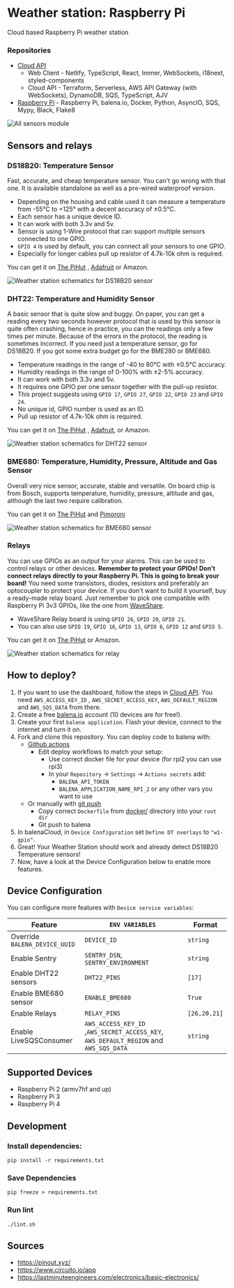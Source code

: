# Weather station: Raspberry Pi

Cloud based Raspberry Pi weather station

### Repositories

- [Cloud API](https://github.com/bartoszadamczyk/weather-station-cloud)
    - Web Client - Netlify, TypeScript, React, Immer, WebSockets, i18next, styled-components
    - Cloud API - Terraform, Serverless, AWS API Gateway (with WebSockets), DynamoDB, SQS, TypeScript, AJV
- [Raspberry Pi](https://github.com/bartoszadamczyk/weather-station-rpi) - Raspberry Pi, balena.io, Docker, Python,
  AsyncIO, SQS, Mypy, Black, Flake8

![All sensors module](docs/all-sensors-module.jpg)

## Sensors and relays

### DS18B20: Temperature Sensor

Fast, accurate, and cheap temperature sensor. You can't go wrong with that one. It is available standalone as well as a
pre-wired waterproof version.

- Depending on the housing and cable used it can measure a temperature from -55°C to +125° with a decent accuracy of
  ±0.5°C.
- Each sensor has a unique device ID.
- It can work with both 3.3v and 5v.
- Sensor is using 1-Wire protocol that can support multiple sensors connected to one GPIO.
- `GPIO 4` is used by default, you can connect all your sensors to one GPIO.
- Especially for longer cables pull up resistor of 4.7k-10k ohm is required.

You can get it on [The PiHut](https://thepihut.com/products/waterproof-ds18b20-digital-temperature-sensor-extras)
, [Adafruit](https://www.adafruit.com/product/381) or Amazon.

![Weather station schematics for DS18B20 sensor](docs/weather-station-schematics-DS18B20.svg)

### DHT22: Temperature and Humidity Sensor

A basic sensor that is quite slow and buggy. On paper, you can get a reading every two seconds however protocol that is
used by this sensor is quite often crashing, hence in practice, you can the readings only a few times per minute.
Because of the errors in the protocol, the reading is sometimes incorrect. If you need just a temperature sensor, go for
DS18B20. If you got some extra budget go for the BME280 or BME680.

- Temperature readings in the range of -40 to 80°C with ±0.5°C accuracy.
- Humidity readings in the range of 0-100% with ±2-5% accuracy.
- It can work with both 3.3v and 5v.
- It requires one GPIO per one sensor together with the pull-up resistor.
- This project suggests using `GPIO 17`, `GPIO 27`, `GPIO 22`, `GPIO 23` and `GPIO 24`.
- No unique id, GPIO number is used as an ID.
- Pull up resistor of 4.7k-10k ohm is required.

You can get it on [The PiHut](https://thepihut.com/products/dht22-temperature-humidity-sensor-extras)
, [Adafruit](https://www.adafruit.com/product/385), or Amazon.

![Weather station schematics for DHT22 sensor](docs/weather-station-schematics-DHT22.svg)

### BME680: Temperature, Humidity, Pressure, Altitude and Gas Sensor

Overall very nice sensor, accurate, stable and versatile. On board chip is from Bosch, supports temperature, humidity,
pressure, altitude and gas, although the last two require calibration.

You can get it
on [The PiHut](https://thepihut.com/products/adafruit-bme680-temperature-humidity-pressure-and-gas-sensor-ada3660)
and [Pimoroni](https://shop.pimoroni.com/products/bme680-breakout)

![Weather station schematics for BME680 sensor](docs/weather-station-schematics-BME680.svg)

### Relays

You can use GPIOs as an output for your alarms. This can be used to control relays or other devices. **Remember to
protect your GPIOs! Don't connect relays directly to your Raspberry Pi. This is going to break your board!** You need
some transistors, diodes, resistors and preferably an optocoupler to protect your device. If you don't want to build it
yourself, buy a ready-made relay board. Just remember to pick one compatible with Raspberry Pi 3v3 GPIOs, like the one
from [WaveShare](https://www.waveshare.com/wiki/RPi_Relay_Board).

- WaveShare Relay board is using `GPIO 26`, `GPIO 20`, `GPIO 21`.
- You can also use `GPIO 19`, `GPIO 16`, `GPIO 13`, `GPIO 6`, `GPIO 12` and `GPIO 5`.

You can get it on [The PiHut](https://thepihut.com/products/raspberry-pi-relay-board) or Amazon.

![Weather station schematics for relay](docs/weather-station-schematics-relay.svg)

## How to deploy?

1. If you want to use the dashboard, follow the steps
   in [Cloud API](https://github.com/bartoszadamczyk/weather-station-cloud). You need `AWS_ACCESS_KEY_ID`
   , `AWS_SECRET_ACCESS_KEY`, `AWS_DEFAULT_REGION` and `AWS_SQS_DATA` from there.
2. Create a free [balena.io](balena.io) account (10 devices are for free!).
3. Create your first `balena application`. Flash your device, connect to the internet and turn it on.
4. Fork and clone this repository. You can deploy code to balena with:
    - [Github actions](./.github/workflows)
        - Edit deploy workflows to match your setup:
            - Use correct docker file for your device (for rpi2 you can use rpi3)
            - In your `Repository` -> `Settings` -> `Actions secrets` add:
                - `BALENA_API_TOKEN`
                - `BALENA_APPLICATION_NAME_RPI_2` or any other vars you want to use
    - Or manually with [git push](https://www.balena.io/docs/learn/deploy/deployment/#git-push)
        - Copy correct `Dockerfile` from [docker/](docker) directory into your `root dir`
        - Git push to balena
5. In balenaCloud, in `Device Configuration` set `Define DT overlays` to `"w1-gpio"`.
5. Great! Your Weather Station should work and already detect DS18B20 Temperature sensors!
6. Now, have a look at the Device Configuration below to enable more features.

## Device Configuration

You can configure more features with `Device service variables`:

| Feature                       | `ENV VARIABLES`                                                                       | Format       |
|-------------------------------|---------------------------------------------------------------------------------------|--------------|
| Override `BALENA_DEVICE_UUID` | `DEVICE_ID`                                                                           | `string`     |
| Enable Sentry                 | `SENTRY_DSN`, `SENTRY_ENVIRONMENT`                                                    | `string`     |
| Enable DHT22 sensors          | `DHT22_PINS`                                                                          | `[17]`       |
| Enable BME680 sensor          | `ENABLE_BME680`                                                                       | `True`       |
| Enable Relays                 | `RELAY_PINS`                                                                          | `[26,20,21]` |
| Enable LiveSQSConsumer        | `AWS_ACCESS_KEY_ID` ,`AWS_SECRET_ACCESS_KEY`, `AWS_DEFAULT_REGION` and `AWS_SQS_DATA` | `string`     |

## Supported Devices

- Raspberry Pi 2 (armv7hf and up)
- Raspberry Pi 3
- Raspberry Pi 4

## Development

### Install dependencies:

```shell
pip install -r requirements.txt
```

### Save Dependencies

```shell
pip freeze > requirements.txt
```

### Run lint

```shell
./lint.sh
```

## Sources

- https://pinout.xyz/
- https://www.circuito.io/app
- https://lastminuteengineers.com/electronics/basic-electronics/



